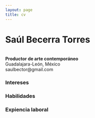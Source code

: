 ```yaml
---
layout: page
title: cv
---
```


# Saúl Becerra Torres
<br>
<strong>Productor de arte contemporáneo</strong>
<br>
Guadalajara-León, México
<br>
saulbector@gmail.com

### Intereses



### Habilidades



### Expiencia laboral


### 